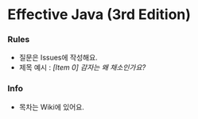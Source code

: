 # Effective Java (3rd Edition)

### Rules
- 질문은 Issues에 작성해요.
- 제목 예시 : _[Item 0] 감자는 왜 채소인가요?_

### Info
- 목차는 Wiki에 있어요.
